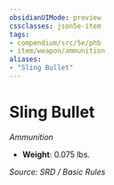 ```yaml
---
obsidianUIMode: preview
cssclasses: json5e-item
tags:
- compendium/src/5e/phb
- item/weapon/ammunition
aliases: 
- "Sling Bullet"
---
```

# Sling Bullet
*Ammunition*  

- **Weight**: 0.075 lbs.

*Source: SRD / Basic Rules*